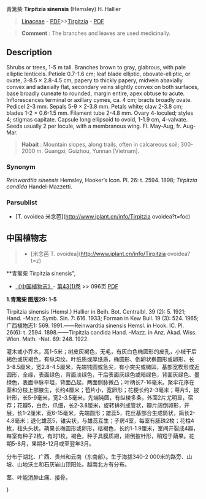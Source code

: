 青篱柴  **Tirpitzia sinensis** (Hemsley) H. Hallier

> [Linaceae](http://www.iplant.cn/info/Linaceae?t=foc) - [PDF](http://www.iplant.cn/foc/pdf/Linaceae.pdf)>>[Tirpitzia](http://www.iplant.cn/info/Tirpitzia?t=foc) - [PDF](http://www.iplant.cn/foc/pdf/Tirpitzia.pdf)

> **Comment** : 
> The branches and leaves are used medicinally.

## Description

Shrubs or trees, 1-5 m tall. Branches brown to gray, glabrous, with pale elliptic lenticels. Petiole 0.7-1.6 cm; leaf blade elliptic, obovate-elliptic, or ovate, 3-8.5 × 2.8-4.5 cm, papery to thickly papery, midvein abaxially convex and adaxially flat, secondary veins slightly convex on both surfaces, base broadly cuneate to rounded, margin entire, apex obtuse to acute. Inflorescences terminal or axillary cymes, ca. 4 cm; bracts broadly ovate. Pedicel 2-3 mm. Sepals 5-9 × 2-3.8 mm. Petals white; claw 2-3.8 cm; blades 1-2 × 0.6-1.5 mm. Filament tube 2-4.8 mm. Ovary 4-loculed; styles 4; stigmas capitate. Capsule long ellipsoid to ovoid, 1-1.9 cm, 4-valvate. Seeds usually 2 per locule, with a membranous wing. Fl. May-Aug, fr. Aug-Mar.

> **Habait** : 
> Mountain slopes, along trails, often in calcareous soil; 300-2000 m. Guangxi, Guizhou, Yunnan [Vietnam].

### Synonym
*Reinwardtia sinensis* Hemsley, Hooker’s Icon. Pl. 26: t. 2594. 1898; *Tirpitzia candida* Handel-Mazzetti.

### Parsublist

* [T.  ovoidea  米念芭](http://www.iplant.cn/info/Tirpitzia ovoidea?t=foc)

## 中国植物志

> * [米念芭  T.  ovoidea](http://www.iplant.cn/info/Tirpitzia ovoidea?t=z)

**青篱柴 Tirpitzia sinensis",

* [《中国植物志》](http://www.iplant.cn/frps)- [第43(1)卷](http://www.iplant.cn/frps/vol/43(1)) >> 096页 [PDF](http://www.iplant.cn/frps/pdf/43(1)/096.PDF)

**1.青篱柴 图版29: 1-5**

Tirpitzia sinensis (Hemsl.) Hallier in Beih. Bot. Centralbl. 39 (2): 5. 1921; Hand. -Mazz. Symb. Sin. 7: 616. 1933; Forman in Kew Bull. 19 (3): 524. 1965; 广西植物志1: 569. 1991.——Reinwardtia sinensis Hemsl. in Hook. IC. Pl. 26(6): t. 2594. 1898.——Tirpitzia candida Hand. -Mazz. in Anz. Akad. Wiss. Wien. Math. -Nat. 69: 248. 1922.

灌木或小乔木，高1-5米；树皮灰褐色，无毛，有灰白色椭圆形的皮孔，小枝干后褐色或灰褐色，有纵沟纹。叶纸质或厚纸质，椭圆形、倒卵状椭圆形或卵形，长3-8.5厘米，宽2.8-4.5厘米，先端钝圆或急尖，有小突尖或微凹，基部宽楔形或近圆形，全缘，表面绿色，背面淡绿色，干后表面灰绿色或暗绿色，背面灰绿色、墨绿色，表面中脉平坦，背面凸起，两面侧脉微凸；叶柄长7-16毫米。聚伞花序在茎和分枝上部腋生，长约4厘米；苞片小，宽卵形；花梗长约2-3毫米；萼片5，披针形，长5-9毫米，宽2-3.5毫米，先端钝圆，有纵棱多条，外面2片尤明显，宿存；花瓣5，白色，爪细，长2-3.8厘米，旋转排列成管状，瓣片阔倒卵形，开展，长1-2厘米，宽6-15毫米，先端圆形；雄蕊5，花丝基部合生成筒状，简长2-4.8毫米；退化雄蕊5，锥尖状，与雄蕊互生；子房4室，每室有胚珠2枚；花柱4枚，柱头头状。蒴果长椭圆形或卵形，枯褐色，长约1-1.9厘米，室间开裂成4瓣，每室有种子2枚，有时1枚，褐色，种子具膜质翅，翅倒披针形，稍短于蒴果。花期5-8月，果期8-12月或至翌年3月。

分布于湖北、广西、贵州和云南（东南部）。生于海拔340-2 000米的路旁、山坡、山地沃土和石灰岩山顶阳处。越南北方有分布。

茎、叶能消肿止痛、接骨。

}
